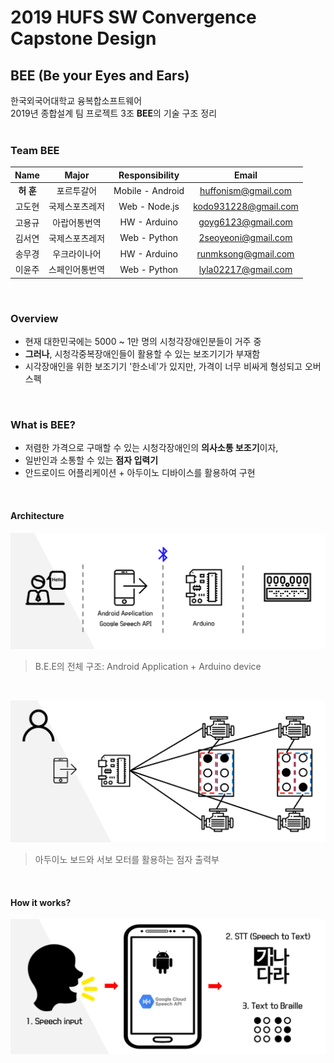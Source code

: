 ﻿# 2019 HUFS SW Convergence Capstone Design
## BEE (Be your Eyes and Ears)
한국외국어대학교 융복합소프트웨어<br/>
2019년 종합설계 팀 프로젝트 3조 **BEE**의 기술 구조 정리
<br/><br/>

### Team **BEE**
|  Name  | Major         | Responsibility   | Email            |
| :---:    | :-----------: | :-------------:  | :---------------: |
|  **허 훈**  | 포르투갈어    | Mobile - Android | huffonism@gmail.com |
|  고도현  | 국제스포츠레저 | Web - Node.js    | kodo931228@gmail.com |
|  고용규  | 아랍어통번역   | HW - Arduino     | goyg6123@gmail.com |
|  김서연  | 국제스포츠레저 | Web - Python     | 2seoyeoni@gmail.com |
|  송무경  | 우크라이나어 | HW - Arduino     | runmksong@gmail.com |
|  이윤주  | 스페인어통번역 | Web - Python     | lyla02217@gmail.com |

<br/>

### Overview
- 현재 대한민국에는 5000 ~ 1만 명의 시청각장애인분들이 거주 중
- **그러나**, 시청각중복장애인들이 활용할 수 있는 보조기기가 부재함
- 시각장애인을 위한 보조기기 '한소네'가 있지만, 가격이 너무 비싸게 형성되고 오버스펙

<br/>

### What is BEE?
- 저렴한 가격으로 구매할 수 있는 시청각장애인의 **의사소통 보조기**이자,
- 일반인과 소통할 수 있는 **점자 입력기**
- 안드로이드 어플리케이션 + 아두이노 디바이스를 활용하여 구현

<br/>

#### Architecture
![](./imgs/architecture.png)
> B.E.E의 전체 구조: Android Application + Arduino device

<br/>

![](./imgs/braille.png)
> 아두이노 보드와 서보 모터를 활용하는 점자 출력부

<br/>

#### How it works?
![](./imgs/process.png)
